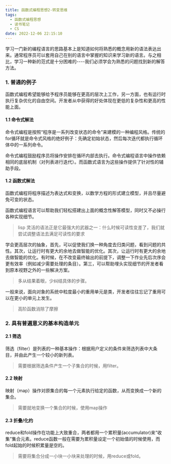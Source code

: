 ```yaml
---
title: 函数式编程思想2-转变思维
tags:
  - 函数式编程思想
  - 读书笔记
  - CS
date: 2022-12-06 22:15:10
---
```



学习一门新的编程语言的思路基本上是知道如何将熟悉的概念用新的语法表达出来。通常程序员可以套用自己在别的语言中掌握的知识来学习新的语言。与之相比，学习一种新的范式是十分困难的----我们必须学会为熟悉的问题找到新的解答方法。

<!--more-->

### 1. 普通的例子

函数式编程希望能够给予程序员能够在更高的层次上工作，另一方面，也有运行时执行复杂优化的自由空间。开发者从中获得的好处体现在更低的复杂性和更高的性能上面。

#### 1.1 命令式解法

命令式编程是按照“程序是一系列改变状态的命令”来建模的一种编程风格。传统的for循环就是命令式风格的绝好例子：先确定初始状态，然后每次迭代都执行循环体中的一系列命令。

命令式编程鼓励程序员将操作安排在循环内部去执行。命令式编程语言中操作依赖相同的底层机制（对列表进行迭代）。而函数式语言为这些操作提供了针对性的辅助手段。

#### 1.2 函数式解法

函数式编程将程序描述为表达式和变换，以数学方程的形式建立模型，并且尽量避免可变的状态。

函数式编程语言可以帮助我们轻松搭建出上面的概念性解答模型，同时又不必操行各种实现细节。

> lisp 灵活的语法正是它最强大的武器之一：什么时候可读性变差了，我们就尝试调整语法去满足可读性的要求

学会更高层次的抽象，首先，可以促使我们换一种角度去归类问题，看到问题的共性。其次，让运行时有更大的余地去做智能的优化。其次，让运行时有更大的余地去做智能的优化。有时候，在不改变最终输出的前提下，调整一下作业先后次序会更有效率（例如减少需要处理的条目）。第三，可以帮助埋头实现细节的开发者看到原本视野之外的一些解决方案。

> 多从结果着眼，少纠结具体的步骤。

一般来说，面向对象的系统中粒度最小的重用单元是类，开发者往往忘记了重用可以在更小的单元上发生。

> 高阶函数消除了摩擦

### 2. 具有普遍意义的基本构造单元

#### 2.1 筛选

筛选（filter）是列表的一种基本操作：根据用户定义的条件来筛选列表中大条目，并由此产生一个较小的新列表。

> 需要根据筛选条件产生一个子集合的时候，用filter。

#### 2.2 映射

映射（map）操作对原集合的每一个元素执行给定的函数，从而变换成一个新的集合。

> 需要就地变换一个集合的时候，使用map操作

#### 2.3 折叠/化约

reduce和fold操作在功能上大致重合，两者都用一个累积量(accumulator)来“收集”集合元素。reduce函数一般在需要为累积量设定一个初始值的时候使用，而fold起始的时候积累量是空的。

> 需要将集合分成一小块一小块来处理的时候，用reduce或fold。
